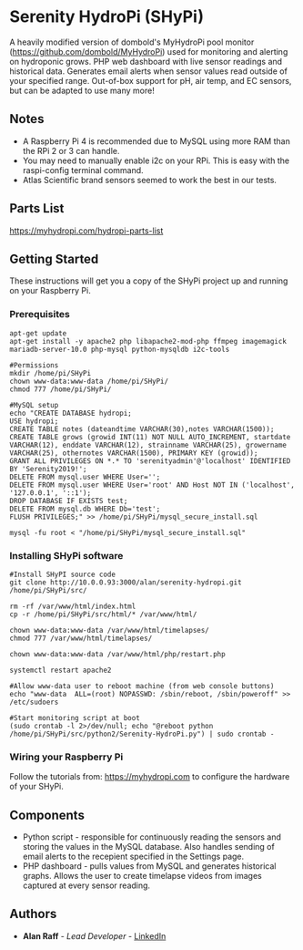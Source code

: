 # Serenity HydroPi (SHyPi)

A heavily modified version of dombold's MyHydroPi pool monitor (https://github.com/dombold/MyHydroPi) used for monitoring and alerting on hydroponic grows. PHP web dashboard with live sensor readings and historical data. Generates email alerts when sensor values read outside of your specified range. Out-of-box support for pH, air temp, and EC sensors, but can be adapted to use many more!

## Notes

* A Raspberry Pi 4 is recommended due to MySQL using more RAM than the RPi 2 or 3 can handle.
* You may need to manually enable i2c on your RPi. This is easy with the raspi-config terminal command.
* Atlas Scientific brand sensors seemed to work the best in our tests.

## Parts List

https://myhydropi.com/hydropi-parts-list

## Getting Started

These instructions will get you a copy of the SHyPi project up and running on your Raspberry Pi.

### Prerequisites

    apt-get update
    apt-get install -y apache2 php libapache2-mod-php ffmpeg imagemagick mariadb-server-10.0 php-mysql python-mysqldb i2c-tools

    #Permissions
	mkdir /home/pi/SHyPi
	chown www-data:www-data /home/pi/SHyPi/
	chmod 777 /home/pi/SHyPi/

	#MySQL setup
	echo "CREATE DATABASE hydropi;
	USE hydropi;
	CREATE TABLE notes (dateandtime VARCHAR(30),notes VARCHAR(1500)); 
	CREATE TABLE grows (growid INT(11) NOT NULL AUTO_INCREMENT, startdate VARCHAR(12), enddate VARCHAR(12), strainname VARCHAR(25), growername VARCHAR(25), othernotes VARCHAR(1500), PRIMARY KEY (growid));
	GRANT ALL PRIVILEGES ON *.* TO 'serenityadmin'@'localhost' IDENTIFIED BY 'Serenity2019!';
	DELETE FROM mysql.user WHERE User='';
	DELETE FROM mysql.user WHERE User='root' AND Host NOT IN ('localhost', '127.0.0.1', '::1');
	DROP DATABASE IF EXISTS test;
	DELETE FROM mysql.db WHERE Db='test';
	FLUSH PRIVILEGES;" >> /home/pi/SHyPi/mysql_secure_install.sql

	mysql -fu root < "/home/pi/SHyPi/mysql_secure_install.sql"

### Installing SHyPi software

	#Install SHyPI source code
	git clone http://10.0.0.93:3000/alan/serenity-hydropi.git /home/pi/SHyPi/src/

	rm -rf /var/www/html/index.html
	cp -r /home/pi/SHyPi/src/html/* /var/www/html/

	chown www-data:www-data /var/www/html/timelapses/
	chmod 777 /var/www/html/timelapses/

	chown www-data:www-data /var/www/html/php/restart.php

	systemctl restart apache2

	#Allow www-data user to reboot machine (from web console buttons)
	echo "www-data	ALL=(root) NOPASSWD: /sbin/reboot, /sbin/poweroff" >> /etc/sudoers

	#Start monitoring script at boot
	(sudo crontab -l 2>/dev/null; echo "@reboot python /home/pi/SHyPi/src/python2/Serenity-HydroPi.py") | sudo crontab -


### Wiring your Raspberry Pi

Follow the tutorials from: https://myhydropi.com to configure the hardware of your SHyPi.

## Components

* Python script - responsible for continuously reading the sensors and storing the values in the MySQL database. Also handles sending of email alerts to the recepient specified in the Settings page.
* PHP dashboard - pulls values from MySQL and generates historical graphs. Allows the user to create timelapse videos from images captured at every sensor reading.

## Authors

* **Alan Raff** - *Lead Developer* - [LinkedIn](https://www.linkedin.com/in/alan-raff-9a217280)
